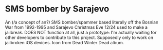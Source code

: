 # SMS bomber by Sarajevo
An (/a concept of an?) SMS bomber/spammer based literally off the Bosnian War from 1992-1995 and Sarajevo Christmas Eve 12/24 used to make a jailbreak. DOES NOT function at all, just a prototype: I'm actually waiting for other developers to contribute to this project. Supposedly only to work on jailbroken iOS devices. Icon from Dead Winter Dead album.
